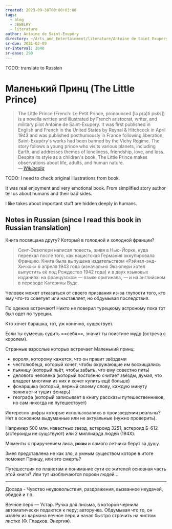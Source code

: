 ```yaml
---
created: 2023-09-30T00:00+03:00
tags:
  - blog
  - JEWELRY
  - literature
author: Antoine de Saint-Exupéry
directory: ~/Arts_and_Entertainment/literature/Antoine de Saint Exupery/The Little Prince (1009)/"
sr-due: 2031-02-09
sr-interval: 2040
sr-ease: 290
---
```


TODO: translate to Russian

# Маленький Принц (The Little Prince)

> The Little Prince (French: Le Petit Prince, pronounced [lə p(ə)ti pʁɛ̃s]) is a novella written and illustrated by French aristocrat, writer, and military pilot Antoine de Saint-Exupéry. It was first published in English and French in the United States by Reynal & Hitchcock in April 1943 and was published posthumously in France following liberation; Saint-Exupéry's works had been banned by the Vichy Regime. The story follows a young prince who visits various planets, including Earth, and addresses themes of loneliness, friendship, love, and loss. Despite its style as a children's book, The Little Prince makes observations about life, adults, and human nature.\
> — <cite>[Wikipedia](https://en.wikipedia.org/wiki/The_Little_Prince)</cite>

TODO: I need to check original illustrations from book.

It was real enjoyment and very emotional book. From simplified story author tell us about humans and their bad sides.

I like takes about important stuff are hidden deeply in humans.

## Notes in Russian (since I read this book in Russian translation)

Книга посвящана другу? Который в голодной и холодной франции?

> Сент-Экзюпери написал повесть, живя в Нью-Йорке, куда переехал после того, как нацистская Германия оккупировала Францию. Книга была выпущена издательством «Рэйнал-энд-Хичкок» 6 апреля 1943 года (изначально Экзюпери хотел выпустить её под Рождество 1942 года) и в двух языковых изданиях: на французском — языке оригинала, — и на английском в переводе Катерины Вудс.

Человек может отказаться от своего призвания из-за глупости того, кто ему что-то советует или наставляет, но обдумывая последствия.

По одежке встречают! Никто не поверил турецкому астроному пока тот был одет по турецки.

Кто хочет барашка, тот, уж конечно, существует.

Если ты сумеешь судить ==себя==, значит ты поистине мудр (встреча с королем). <!--SR:!2024-03-08,6,270-->

Странные взрослыe которых встречает Маленький принц:
<br class="f">
- короля, которому кажется, что он правит звёздами
- честолюбеца, который хочет, чтобы окружающие им восхищались
- пьяницу (который пьёт, чтобы забыть, что ему совестно пить)
- делового человека (который постоянно считает звёзды, думая, что владеет многими из них и хочет купить ещё больше)
- фонарщика (который, верный своему слову, каждую минуту зажигает и тушит фонарь)
- географа (который записывает в книгу рассказы путешественников, но сам никогда не путешествует) <!--SR:!2024-03-03,1,230-->

Интересно цифры которые использовались в произведении реальны?
<br class="f">
Нет в основном выдуманные или не актуальные (нужно проверить). <!--SR:!2024-03-09,7,270-->

Например 500 млн. известных звезд, астероид 3251, астероид Б-612 (астероиды не сущствуют) или 2 миллиарда людей (194X).

Моменты с приручением лиса, **розы** и самого летчика берут за душу.

Змея представлена не как зло, а умным существом которе в итоге поможет Принцу, или это смерть?

Путешествия по планетам и понимание сути ее жителей основная часть этой книги? Или тут изобличаются пороки людей...

---

Досада - Чувство неудовольствия, раздражения, вызванное неудачей, обидой и т.п.

Вечное перо — Устар. Ручка для письма, в которой чернила автоматически подаются к перу; авторучка. Обдумывая что то, он извлёк из кармана вечное перо и начал быстро строчить на чистом листке (Ф. Гладков. Энергия).